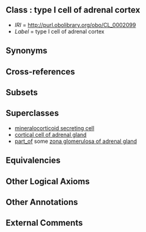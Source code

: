 
## Class : type I cell of adrenal cortex

 * *IRI* = http://purl.obolibrary.org/obo/CL_0002099
 * *Label* = type I cell of adrenal cortex

## Synonyms


## Cross-references


## Subsets


## Superclasses

 * [mineralocorticoid secreting cell](../../CL/56/CL_0000456.md)
 * [cortical cell of adrenal gland](../../CL/97/CL_0002097.md)
 * [part_of](../../BFO/50/BFO_0000050.md) some [zona glomerulosa of adrenal gland](../../UBERON/53/UBERON_0002053.md)

## Equivalencies


## Other Logical Axioms


## Other Annotations


## External Comments

